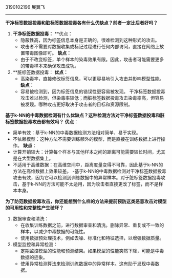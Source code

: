 3190102196 展翼飞
***
**干净标签数据投毒和脏标签数据投毒各有什么优缺点？前者一定比后者好吗？**
1. **干净标签数据投毒：** 
	**优点：
    - 隐蔽性高，因为标签信息本身是正确的，很难检测到这种形式的攻击。
    - 攻击者不需要对数据收集或标记过程进行任何内部访问，直接在网络上放置带毒图像即可。
    **缺点：**
	* 由于不改变标签，单个样本的染毒效果有限。因此，攻击者可能需要更多的带毒样本来确保攻击成功。
2. **脏标签数据投毒：
    **优点：**
    - 高染毒率，直接修改标签信息，可以更容易地引入攻击并影响模型性能。
    **缺点：**
    - 容易被检测到，因为标签信息的错误性更容易被发现。
干净标签数据投毒攻击难以检测，但染毒率较低；而脏标签数据投毒攻击染毒率高，但容易被发现。哪种攻击更好取决于攻击者的目标和资源限制。


**基于k-NN的中毒数据检测有什么优缺点？这种检测方法对干净标签数据投毒和脏标签数据投毒攻击都有效吗？**
**优点**：
- 简单有效：基于k-NN的中毒数据检测方法相对简单，易于实现。
- 不依赖模型：这种方法不需要训练额外的模型，而是直接在训练数据上进行操作。
**缺点**：
- 计算开销较大：计算每个样本与其他样本之间的距离可能需要较长时间，尤其是在大型数据集上。
- 不适用于高维数据：在高维空间中，距离度量变得不可靠，因此基于k-NN的方法在高维数据上效果较差。
-基于k-NN的中毒数据检测对干净标签数据投毒攻击有效，因为它可以检测到训练数据中的异常样本。对于脏标签数据投毒攻击，基于k-NN的方法可能不太适用，因为攻击者直接更改了标签，而不是样本本身。


**为了防范数据投毒攻击，你还能想到什么样的方法来提前预防这类恶意攻击对模型的可用性和完整性产生破坏？**
1. 数据审查和清洗：
    - 在收集训练数据之前，进行数据审查和清洗。删除异常、重复或不一致的样本，以减少中毒数据的可能性。
    - 使用数据预处理技术，例如去噪、标准化和特征选择，以增强数据质量。
2. 模型监控和异常检测：
    - 定期监控模型的性能和预测结果。如果模型的性能突然下降，可能是中毒数据的迹象。
    - 使用异常检测算法来检测训练数据中的异常样本。这有助于发现中毒数据。